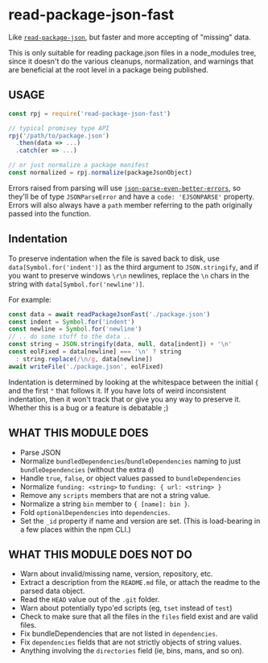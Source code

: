 # read-package-json-fast

Like [`read-package-json`](http://npm.im/read-package-json), but faster and
more accepting of "missing" data.

This is only suitable for reading package.json files in a node\_modules
tree, since it doesn't do the various cleanups, normalization, and warnings
that are beneficial at the root level in a package being published.

## USAGE

```js
const rpj = require('read-package-json-fast')

// typical promisey type API
rpj('/path/to/package.json')
  .then(data => ...)
  .catch(er => ...)

// or just normalize a package manifest
const normalized = rpj.normalize(packageJsonObject)
```

Errors raised from parsing will use
[`json-parse-even-better-errors`](http://npm.im/json-parse-even-better-errors),
so they'll be of type `JSONParseError` and have a `code: 'EJSONPARSE'`
property.  Errors will also always have a `path` member referring to the
path originally passed into the function.

## Indentation

To preserve indentation when the file is saved back to disk, use
`data[Symbol.for('indent')]` as the third argument to `JSON.stringify`, and
if you want to preserve windows `\r\n` newlines, replace the `\n` chars in
the string with `data[Symbol.for('newline')]`.

For example:

```js
const data = await readPackageJsonFast('./package.json')
const indent = Symbol.for('indent')
const newline = Symbol.for('newline')
// .. do some stuff to the data ..
const string = JSON.stringify(data, null, data[indent]) + '\n'
const eolFixed = data[newline] === '\n' ? string
  : string.replace(/\n/g, data[newline])
await writeFile('./package.json', eolFixed)
```

Indentation is determined by looking at the whitespace between the initial
`{` and the first `"` that follows it.  If you have lots of weird
inconsistent indentation, then it won't track that or give you any way to
preserve it.  Whether this is a bug or a feature is debatable ;)

## WHAT THIS MODULE DOES

* Parse JSON
* Normalize `bundledDependencies`/`bundleDependencies` naming to just
  `bundleDependencies` (without the extra `d`)
* Handle `true`, `false`, or object values passed to `bundleDependencies`
* Normalize `funding: <string>` to `funding: { url: <string> }`
* Remove any `scripts` members that are not a string value.
* Normalize a string `bin` member to `{ [name]: bin }`.
* Fold `optionalDependencies` into `dependencies`.
* Set the `_id` property if name and version are set.  (This is
  load-bearing in a few places within the npm CLI.)

## WHAT THIS MODULE DOES NOT DO

* Warn about invalid/missing name, version, repository, etc.
* Extract a description from the `README.md` file, or attach the readme to
  the parsed data object.
* Read the `HEAD` value out of the `.git` folder.
* Warn about potentially typo'ed scripts (eg, `tset` instead of `test`)
* Check to make sure that all the files in the `files` field exist and are
  valid files.
* Fix bundleDependencies that are not listed in `dependencies`.
* Fix `dependencies` fields that are not strictly objects of string values.
* Anything involving the `directories` field (ie, bins, mans, and so on).
